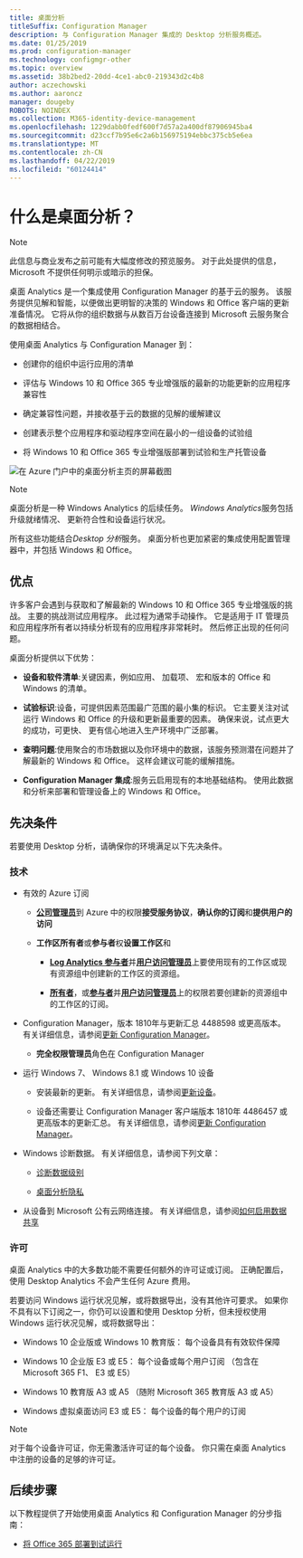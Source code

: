```yaml
---
title: 桌面分析
titleSuffix: Configuration Manager
description: 与 Configuration Manager 集成的 Desktop 分析服务概述。
ms.date: 01/25/2019
ms.prod: configuration-manager
ms.technology: configmgr-other
ms.topic: overview
ms.assetid: 38b2bed2-20dd-4ce1-abc0-219343d2c4b8
author: aczechowski
ms.author: aaroncz
manager: dougeby
ROBOTS: NOINDEX
ms.collection: M365-identity-device-management
ms.openlocfilehash: 1229dabb0fedf600f7d57a2a400df87906945ba4
ms.sourcegitcommit: d23ccf7b95e6c2a6b156975194ebbc375cb5e6ea
ms.translationtype: MT
ms.contentlocale: zh-CN
ms.lasthandoff: 04/22/2019
ms.locfileid: "60124414"
---
```

# <a name="what-is-desktop-analytics"></a>什么是桌面分析？

> [!Note]  
> 此信息与商业发布之前可能有大幅度修改的预览服务。 对于此处提供的信息，Microsoft 不提供任何明示或暗示的担保。  

桌面 Analytics 是一个集成使用 Configuration Manager 的基于云的服务。 该服务提供见解和智能，以便做出更明智的决策的 Windows 和 Office 客户端的更新准备情况。 它将从你的组织数据与从数百万台设备连接到 Microsoft 云服务聚合的数据相结合。 

使用桌面 Analytics 与 Configuration Manager 到：  

- 创建你的组织中运行应用的清单  

- 评估与 Windows 10 和 Office 365 专业增强版的最新的功能更新的应用程序兼容性  

- 确定兼容性问题，并接收基于云的数据的见解的缓解建议  

- 创建表示整个应用程序和驱动程序空间在最小的一组设备的试验组  

- 将 Windows 10 和 Office 365 专业增强版部署到试验和生产托管设备  

![在 Azure 门户中的桌面分析主页的屏幕截图](media/portal-home.png)

> [!Note]  
> 桌面分析是一种 Windows Analytics 的后续任务。 *Windows Analytics*服务包括升级就绪情况、 更新符合性和设备运行状况。 
> 
> 所有这些功能结合*Desktop 分析*服务。 桌面分析也更加紧密的集成使用配置管理器中，并包括 Windows 和 Office。 



## <a name="benefits"></a>优点

许多客户会遇到与获取和了解最新的 Windows 10 和 Office 365 专业增强版的挑战。 主要的挑战测试应用程序。 此过程为通常手动操作。 它是适用于 IT 管理员和应用程序所有者以持续分析现有的应用程序非常耗时。 然后修正出现的任何问题。 

桌面分析提供以下优势：

- **设备和软件清单**:关键因素，例如应用、 加载项、 宏和版本的 Office 和 Windows 的清单。  

- **试验标识**:设备，可提供因素范围最广范围的最小集的标识。 它主要关注对试运行 Windows 和 Office 的升级和更新最重要的因素。 确保来说，试点更大的成功，可更快、 更有信心地进入生产环境中广泛部署。  

- **查明问题**:使用聚合的市场数据以及你环境中的数据，该服务预测潜在问题并了解最新的 Windows 和 Office。 这样会建议可能的缓解措施。  

- **Configuration Manager 集成**:服务云启用现有的本地基础结构。 使用此数据和分析来部署和管理设备上的 Windows 和 Office。  



## <a name="prerequisites"></a>先决条件

若要使用 Desktop 分析，请确保你的环境满足以下先决条件。 


### <a name="technical"></a>技术

- 有效的 Azure 订阅  
    
    - [**公司管理员**](https://docs.microsoft.com/azure/active-directory/users-groups-roles/directory-assign-admin-roles#company-administrator)到 Azure 中的权限**接受服务协议**，**确认你的订阅**和**提供用户的访问** 

    - **工作区所有者**或**参与者**权**设置工作区**和  

        - [**Log Analytics 参与者**](https://docs.microsoft.com/azure/role-based-access-control/built-in-roles#log-analytics-contributor)并[**用户访问管理员**](https://docs.microsoft.com/azure/role-based-access-control/built-in-roles#user-access-administrator)上要使用现有的工作区或现有资源组中创建新的工作区的资源组。

        - [**所有者**](https://docs.microsoft.com/azure/role-based-access-control/built-in-roles#owner)，或[**参与者**](https://docs.microsoft.com/azure/role-based-access-control/built-in-roles#contributor)并[**用户访问管理员**](https://docs.microsoft.com/azure/role-based-access-control/built-in-roles#user-access-administrator)上的权限若要创建新的资源组中的工作区的订阅。

- Configuration Manager，版本 1810年与更新汇总 4488598 或更高版本。 有关详细信息，请参阅[更新 Configuration Manager](/sccm/desktop-analytics/connect-configmgr#bkmk_hotfix)。  

    - **完全权限管理员**角色在 Configuration Manager  

- 运行 Windows 7、 Windows 8.1 或 Windows 10 设备  

    - 安装最新的更新。 有关详细信息，请参阅[更新设备](/sccm/desktop-analytics/enroll-devices#update-devices)。  

    - 设备还需要让 Configuration Manager 客户端版本 1810年 4486457 或更高版本的更新汇总。 有关详细信息，请参阅[更新 Configuration Manager](/sccm/desktop-analytics/connect-configmgr#bkmk_hotfix)。  

- Windows 诊断数据。 有关详细信息，请参阅下列文章：  

    - [诊断数据级别](/sccm/desktop-analytics/enable-data-sharing#diagnostic-data-levels)  

    - [桌面分析隐私](/sccm/desktop-analytics/privacy)  

- 从设备到 Microsoft 公有云网络连接。 有关详细信息，请参阅[如何启用数据共享](/sccm/desktop-analytics/enable-data-sharing)  


### <a name="licensing"></a>许可

桌面 Analytics 中的大多数功能不需要任何额外的许可证或订阅。 正确配置后，使用 Desktop Analytics 不会产生任何 Azure 费用。 

若要访问 Windows 运行状况见解，或将数据导出，没有其他许可要求。 如果你不具有以下订阅之一，你仍可以设置和使用 Desktop 分析，但未授权使用 Windows 运行状况见解，或将数据导出：

- Windows 10 企业版或 Windows 10 教育版： 每个设备具有有效软件保障  

- Windows 10 企业版 E3 或 E5： 每个设备或每个用户订阅 （包含在 Microsoft 365 F1、 E3 或 E5）  

- Windows 10 教育版 A3 或 A5 （随附 Microsoft 365 教育版 A3 或 A5）  

- Windows 虚拟桌面访问 E3 或 E5： 每个设备的每个用户的订阅  

> [!Note]  
> 对于每个设备许可证，你无需激活许可证的每个设备。 你只需在桌面 Analytics 中注册的设备的足够的许可证。  


<!-- 
## Top task
> *Optional*  
> *An effective way to structure your overview article is to create an H2 for the top customer tasks and describe how the product/service helps customers with that task.*  
> *Create a new H2 for each task you list.*  
 -->



## <a name="next-steps"></a>后续步骤

以下教程提供了开始使用桌面 Analytics 和 Configuration Manager 的分步指南：  

- [将 Office 365 部署到试运行](/sccm/desktop-analytics/tutorial-office-365)  

<!-- for future
- [Deploy Windows 10 to a pilot](/sccm/desktop-analytics/tutorial-windows)  
-->
